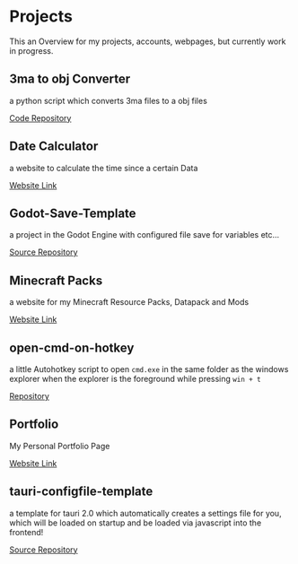 # Projects

This an Overview for my projects, accounts, webpages, but currently work in progress.

<!--$$MD_INDEX$$-->


## 3ma to obj Converter

a python script which converts 3ma files to a obj files

[Code Repository](https://github.com/ShadowDara/3ma-to-obj-converter-python)


## Date Calculator

a website to calculate the time since a certain Data

[Website Link](https://shadowdara.github.io/date-calculator)


## Godot-Save-Template

a project in the Godot Engine with configured file save for variables etc...

[Source Repository](https://github.com/ShadowDara/Collection/tree/main/Godot-Save-Template)


## Minecraft Packs

a website for my Minecraft Resource Packs, Datapack and Mods

[Website Link](https://vanilla-wood-279.notion.site/Minecraft-Packs-2128fc252ccd8029b705e9b1189d5eb4)


## open-cmd-on-hotkey

a little Autohotkey script to open `cmd.exe` in the same folder as the windows explorer when the explorer is the foreground while pressing `win + t` 

[Repository](https://github.com/ShadowDara/open-cmd-on-Hotkey)


## Portfolio

My Personal Portfolio Page

[Website Link](https://shadowdara.github.io/portfolio)


## tauri-configfile-template

a template for tauri 2.0 which automatically creates a settings file for you, which will be loaded on startup and be loaded via javascript into the frontend!

[Source Repository](https://github.com/ShadowDara/Collection/tree/main/tauri-configfile-template)
